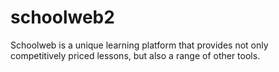 # schoolweb2
Schoolweb is a unique learning platform that provides not only competitively priced lessons, but also a range of other tools.
